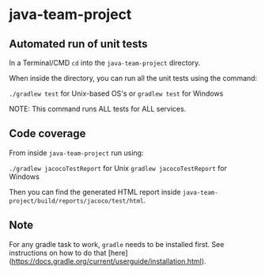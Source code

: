 # java-team-project

## Automated run of unit tests
In a Terminal/CMD `cd` into the `java-team-project` directory.

When inside the directory, you can run all the unit tests using the command:

`./gradlew test` for Unix-based OS's or
`gradlew test` for Windows

NOTE: This command runs ALL tests for ALL services.

## Code coverage
From inside `java-team-project` run using:

`./gradlew jacocoTestReport` for Unix
`gradlew jacocoTestReport` for Windows

Then you can find the generated HTML report inside
`java-team-project/build/reports/jacoco/test/html`.

## Note
For any gradle task to work, `gradle` needs to be installed first. See instructions on how to do that [here] (https://docs.gradle.org/current/userguide/installation.html).
